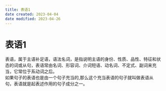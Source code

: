 ```yaml
---
title: 表语1
date created: 2023-04-04
date modified: 2023-04-26
---
```


# 表语1

表语，属于主语补足语，语法名词，是指说明主语的身份、性质、品性、特征和状态的词或从句，表语常由名词、形容词、介词短语、动名词、不定式、副词来充当，它常位于系动词之后。  
如果句子的表语也是由一个句子充当的,那么这个充当表语的句子就叫做表语从句，表语就是起表述作用的句子成分之一。
